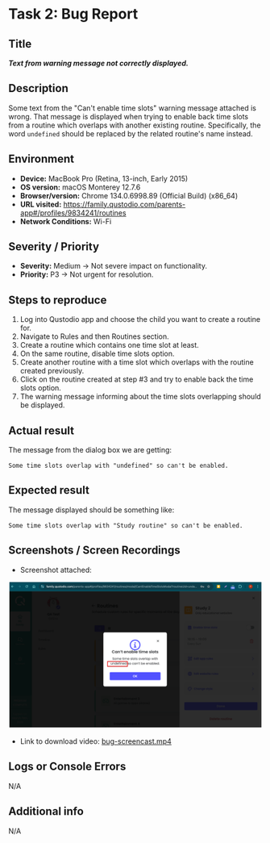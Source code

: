 # Task 2: Bug Report

## Title

_**Text from warning message not correctly displayed.**_

## Description

Some text from the "Can't enable time slots" warning message attached is wrong. That message is displayed when trying to enable back time slots from a routine which overlaps with another existing routine. Specifically, the word `undefined` should be replaced by the related routine's name instead.

## Environment

- **Device:** MacBook Pro (Retina, 13-inch, Early 2015)
- **OS version:** macOS Monterey 12.7.6
- **Browser/version:** Chrome 134.0.6998.89 (Official Build) (x86_64)
- **URL visited:** https://family.qustodio.com/parents-app#/profiles/9834241/routines
- **Network Conditions:** Wi-Fi

## Severity / Priority

- **Severity:** Medium → Not severe impact on functionality.
- **Priority:** P3 → Not urgent for resolution.

## Steps to reproduce

1. Log into Qustodio app and choose the child you want to create a routine for.
2. Navigate to Rules and then Routines section.
3. Create a routine which contains one time slot at least.
4. On the same routine, disable time slots option.
5. Create another routine with a time slot which overlaps with the routine created previously.
6. Click on the routine created at step #3 and try to enable back the time slots option.
7. The warning message informing about the time slots overlapping should be displayed.

## Actual result

The message from the dialog box we are getting:
```
Some time slots overlap with "undefined" so can't be enabled.
```

## Expected result

The message displayed should be something like:
```
Some time slots overlap with "Study routine" so can't be enabled.
```

## Screenshots / Screen Recordings

- Screenshot attached:

 ![screenshot](assets/bug-screenshot.png)

- Link to download video: [bug-screencast.mp4](assets/bug-screencast.mp4)

## Logs or Console Errors

N/A

## Additional info

N/A
